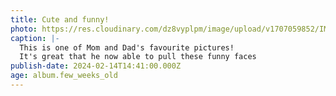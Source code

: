 ```yaml
---
title: Cute and funny!
photo: https://res.cloudinary.com/dz8vyplpm/image/upload/v1707059852/IMG_8373_kxes58.jpg
caption: |-
  This is one of Mom and Dad's favourite pictures!
  It's great that he now able to pull these funny faces
publish-date: 2024-02-14T14:41:00.000Z
age: album.few_weeks_old
---
```

